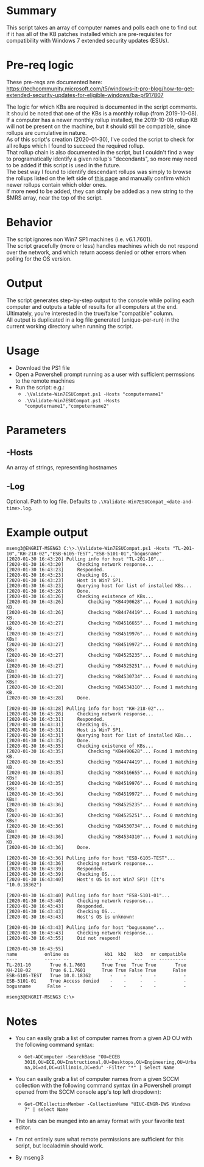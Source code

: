 # Summary
This script takes an array of computer names and polls each one to find out if it has all of the KB patches installed which are pre-requisites for compatibility with Windows 7 extended security updates (ESUs).  

# Pre-req logic
These pre-reqs are documented here:  
https://techcommunity.microsoft.com/t5/windows-it-pro-blog/how-to-get-extended-security-updates-for-eligible-windows/ba-p/917807  

The logic for which KBs are required is documented in the script comments. It should be noted that one of the KBs is a monthly rollup (from 2019-10-08).  
If a computer has a newer monthly rollup installed, the 2019-10-08 rollup KB will not be present on the machine, but it should still be compatible, since rollups are cumulative in nature.  
As of this script's creation (2020-01-30), I've coded the script to check for all rollups which I found to succeed the required rollup.  
That rollup chain is also documented in the script, but I couldn't find a way to programatically identify a given rollup's "decendants", so more may need to be added if this script is used in the future.  
The best way I found to identify descendant rollups was simply to browse the rollups listed on the left side of [this page](https://support.microsoft.com/en-us/help/4519976/windows-7-update-kb4519976) and manually confirm which newer rollups contain which older ones.  
If more need to be added, they can simply be added as a new string to the $MRS array, near the top of the script.  

# Behavior
The script ignores non Win7 SP1 machines (i.e. v6.1.7601).  
The script gracefully (more or less) handles machines which do not respond over the network, and which return access denied or other errors when polling for the OS version.

# Output
The script generates step-by-step output to the console while polling each computer and outputs a table of results for all computers at the end.  
Ultimately, you're interested in the true/false "compatible" column.  
All output is duplicated in a log file generated (unique-per-run) in the current working directory when running the script.  

# Usage
- Download the PS1 file
- Open a Powershell prompt running as a user with sufficient permssions to the remote machines
- Run the script: e.g.:
    - `.\Validate-Win7ESUCompat.ps1 -Hosts "computername1"`
    - `.\Validate-Win7ESUCompat.ps1 -Hosts "computername1","computername2"`

# Parameters
## -Hosts
An array of strings, representing hostnames
## -Log
Optional. Path to log file. Defaults to `.\Validate-Win7ESUCompat_<date-and-time>.log`.

# Example output
```
mseng3@ENGRIT-MSENG3 C:\>.\Validate-Win7ESUCompat.ps1 -Hosts "TL-201-10","KH-218-02","ESB-6105-TEST","ESB-5101-01","bogusname"
[2020-01-30 16:43:20] Pulling info for host "TL-201-10"...
[2020-01-30 16:43:20]     Checking network response...
[2020-01-30 16:43:23]     Responded.
[2020-01-30 16:43:23]     Checking OS...
[2020-01-30 16:43:23]     Host is Win7 SP1.
[2020-01-30 16:43:23]     Querying host for list of installed KBs...
[2020-01-30 16:43:26]     Done.
[2020-01-30 16:43:26]     Checking existence of KBs...
[2020-01-30 16:43:26]         Checking "KB4490628"... Found 1 matching KB.
[2020-01-30 16:43:26]         Checking "KB4474419"... Found 1 matching KB.
[2020-01-30 16:43:27]         Checking "KB4516655"... Found 1 matching KB.
[2020-01-30 16:43:27]         Checking "KB4519976"... Found 0 matching KBs!
[2020-01-30 16:43:27]         Checking "KB4519972"... Found 0 matching KBs!
[2020-01-30 16:43:27]         Checking "KB4525235"... Found 0 matching KBs!
[2020-01-30 16:43:27]         Checking "KB4525251"... Found 0 matching KBs!
[2020-01-30 16:43:27]         Checking "KB4530734"... Found 0 matching KBs!
[2020-01-30 16:43:28]         Checking "KB4534310"... Found 1 matching KB.
[2020-01-30 16:43:28]     Done.

[2020-01-30 16:43:28] Pulling info for host "KH-218-02"...
[2020-01-30 16:43:28]     Checking network response...
[2020-01-30 16:43:31]     Responded.
[2020-01-30 16:43:31]     Checking OS...
[2020-01-30 16:43:31]     Host is Win7 SP1.
[2020-01-30 16:43:31]     Querying host for list of installed KBs...
[2020-01-30 16:43:35]     Done.
[2020-01-30 16:43:35]     Checking existence of KBs...
[2020-01-30 16:43:35]         Checking "KB4490628"... Found 1 matching KB.
[2020-01-30 16:43:35]         Checking "KB4474419"... Found 1 matching KB.
[2020-01-30 16:43:35]         Checking "KB4516655"... Found 0 matching KBs!
[2020-01-30 16:43:35]         Checking "KB4519976"... Found 0 matching KBs!
[2020-01-30 16:43:36]         Checking "KB4519972"... Found 0 matching KBs!
[2020-01-30 16:43:36]         Checking "KB4525235"... Found 0 matching KBs!
[2020-01-30 16:43:36]         Checking "KB4525251"... Found 0 matching KBs!
[2020-01-30 16:43:36]         Checking "KB4530734"... Found 0 matching KBs!
[2020-01-30 16:43:36]         Checking "KB4534310"... Found 1 matching KB.
[2020-01-30 16:43:36]     Done.

[2020-01-30 16:43:36] Pulling info for host "ESB-6105-TEST"...
[2020-01-30 16:43:36]     Checking network response...
[2020-01-30 16:43:39]     Responded.
[2020-01-30 16:43:39]     Checking OS...
[2020-01-30 16:43:40]     Host's OS is not Win7 SP1! (It's "10.0.18362")

[2020-01-30 16:43:40] Pulling info for host "ESB-5101-01"...
[2020-01-30 16:43:40]     Checking network response...
[2020-01-30 16:43:43]     Responded.
[2020-01-30 16:43:43]     Checking OS...
[2020-01-30 16:43:43]     Host's OS is unknown!

[2020-01-30 16:43:43] Pulling info for host "bogusname"...
[2020-01-30 16:43:43]     Checking network response...
[2020-01-30 16:43:55]     Did not respond!

[2020-01-30 16:43:55]
name          online os             kb1  kb2   kb3   mr compatible
----          ------ --             ---  ---   ---   -- ----------
TL-201-10       True 6.1.7601      True True  True True       True
KH-218-02       True 6.1.7601      True True False True      False
ESB-6105-TEST   True 10.0.18362       -    -     -    -          -
ESB-5101-01     True Access denied    -    -     -    -          -
bogusname      False -                -    -     -    -          -

mseng3@ENGRIT-MSENG3 C:\>
```

# Notes
- You can easily grab a list of computer names from a given AD OU with the following command syntax:
    - `Get-ADComputer -SearchBase "OU=ECEB 3016,OU=ECE,OU=Instructional,OU=Desktops,OU=Engineering,OU=Urbana,DC=ad,DC=uillinois,DC=edu" -Filter "*" | Select Name`
- You can easily grab a list of computer names from a given SCCM collection with the following command syntax (in a Powershell prompt opened from the SCCM console app's top left dropdown):
    - `Get-CMCollectionMember -CollectionName "UIUC-ENGR-EWS Windows 7" | select Name`
- The lists can be munged into an array format with your favorite text editor.
- I'm not entirely sure what remote permissions are sufficient for this script, but localadmin should work.

- By mseng3 

